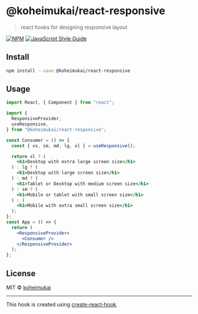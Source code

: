 # @koheimukai/react-responsive

> react hooks for designing responsive layout

[![NPM](https://img.shields.io/npm/v/@koheimukai/react-responsive.svg)](https://www.npmjs.com/package/@koheimukai/react-responsive) [![JavaScript Style Guide](https://img.shields.io/badge/code_style-standard-brightgreen.svg)](https://standardjs.com)

## Install

```bash
npm install --save @koheimukai/react-responsive
```

## Usage

```jsx
import React, { Component } from "react";

import {
  ResponsiveProvider,
  useResponsive,
} from "@koheimukai/react-responsive";

const Consumer = () => {
  const { xs, sm, md, lg, xl } = useResponsive();

  return xl ? (
    <h1>Desktop with extra large screen size</h1>
  ) : lg ? (
    <h1>Desktop with large screen size</h1>
  ) : md ? (
    <h1>Tablet or Desktop with medium screen size</h1>
  ) : sm ? (
    <h1>Mobile or tablet with small screen size</h1>
  ) : (
    <h1>Mobile with extra small screen size</h1>
  );
};
const App = () => {
  return (
    <ResponsiveProvider>
      <Consumer />
    </ResponsiveProvider>
  );
};
```

## License

MIT © [koheimukai](https://github.com/koheimukai)

---

This hook is created using [create-react-hook](https://github.com/hermanya/create-react-hook).
